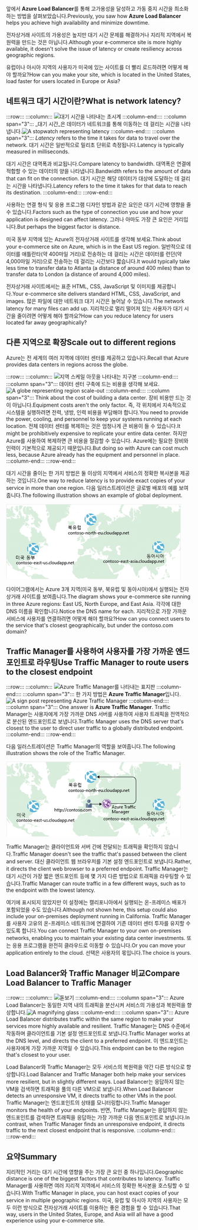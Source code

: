 <span data-ttu-id="4b4de-101">앞에서 **Azure Load Balancer**를 통해 고가용성을 달성하고 가동 중지 시간을 최소화하는 방법을 살펴보았습니다.</span><span class="sxs-lookup"><span data-stu-id="4b4de-101">Previously, you saw how **Azure Load Balancer** helps you achieve high availability and minimize downtime.</span></span>

<span data-ttu-id="4b4de-102">전자상거래 사이트의 가용성은 높지만 대기 시간 문제를 해결하거나 지리적 지역에서 복원력을 만드는 것은 아닙니다.</span><span class="sxs-lookup"><span data-stu-id="4b4de-102">Although your e-commerce site is more highly available, it doesn't solve the issue of latency or create resiliency across geographic regions.</span></span>

<span data-ttu-id="4b4de-103">유럽이나 아시아 지역의 사용자가 미국에 있는 사이트를 더 빨리 로드하려면 어떻게 해야 할까요?</span><span class="sxs-lookup"><span data-stu-id="4b4de-103">How can you make your site, which is located in the United States, load faster for users located in Europe or Asia?</span></span>

## <a name="what-is-network-latency"></a><span data-ttu-id="4b4de-104">네트워크 대기 시간이란?</span><span class="sxs-lookup"><span data-stu-id="4b4de-104">What is network latency?</span></span>

:::row:::
  :::column:::
    <span data-ttu-id="4b4de-105">![대기 시간을 나타내는 초시계](../media/4-latency.png) :::column-end:::: :::column span="3"::: _대기 시간_은 데이터가 네트워크를 통해 이동하는 데 걸리는 시간을 나타냅니다.</span><span class="sxs-lookup"><span data-stu-id="4b4de-105">![A stopwatch representing latency](../media/4-latency.png) :::column-end:::: :::column span="3"::: _Latency_ refers to the time it takes for data to travel over the network.</span></span> <span data-ttu-id="4b4de-106">대기 시간은 일반적으로 밀리초 단위로 측정됩니다.</span><span class="sxs-lookup"><span data-stu-id="4b4de-106">Latency is typically measured in milliseconds.</span></span>

<span data-ttu-id="4b4de-107">대기 시간은 대역폭과 비교됩니다.</span><span class="sxs-lookup"><span data-stu-id="4b4de-107">Compare latency to bandwidth.</span></span> <span data-ttu-id="4b4de-108">대역폭은 연결에 적합할 수 있는 데이터의 양을 나타냅니다.</span><span class="sxs-lookup"><span data-stu-id="4b4de-108">Bandwidth refers to the amount of data that can fit on the connection.</span></span> <span data-ttu-id="4b4de-109">대기 시간은 해당 데이터가 대상에 도달하는 데 걸리는 시간을 나타냅니다.</span><span class="sxs-lookup"><span data-stu-id="4b4de-109">Latency refers to the time it takes for that data to reach its destination.</span></span>
  :::column-end:::
:::row-end:::

<span data-ttu-id="4b4de-110">사용하는 연결 형식 및 응용 프로그램 디자인 방법과 같은 요인은 대기 시간에 영향을 줄 수 있습니다.</span><span class="sxs-lookup"><span data-stu-id="4b4de-110">Factors such as the type of connection you use and how your application is designed can affect latency.</span></span> <span data-ttu-id="4b4de-111">그러나 아마도 가장 큰 요인은 거리입니다.</span><span class="sxs-lookup"><span data-stu-id="4b4de-111">But perhaps the biggest factor is distance.</span></span>

<span data-ttu-id="4b4de-112">미국 동부 지역에 있는 Azure의 전자상거래 사이트를 생각해 보세요.</span><span class="sxs-lookup"><span data-stu-id="4b4de-112">Think about your e-commerce site on Azure, which is in the East US region.</span></span> <span data-ttu-id="4b4de-113">일반적으로 데이터를 애틀란타(약 400마일 거리)로 전송하는 데 걸리는 시간은 데이터를 런던(약 4,000마일 거리)으로 전송하는 데 걸리는 시간보다 짧습니다.</span><span class="sxs-lookup"><span data-stu-id="4b4de-113">It would typically take less time to transfer data to Atlanta (a distance of around 400 miles) than to transfer data to London (a distance of around 4,000 miles).</span></span>

<span data-ttu-id="4b4de-114">전자상거래 사이트에서는 표준 HTML, CSS, JavaScript 및 이미지를 제공합니다.</span><span class="sxs-lookup"><span data-stu-id="4b4de-114">Your e-commerce site delivers standard HTML, CSS, JavaScript, and images.</span></span> <span data-ttu-id="4b4de-115">많은 파일에 대한 네트워크 대기 시간은 늘어날 수 있습니다.</span><span class="sxs-lookup"><span data-stu-id="4b4de-115">The network latency for many files can add up.</span></span> <span data-ttu-id="4b4de-116">지리적으로 멀리 떨어져 있는 사용자가 대기 시간을 줄이려면 어떻게 해야 할까요?</span><span class="sxs-lookup"><span data-stu-id="4b4de-116">How can you reduce latency for users located far away geographically?</span></span>

## <a name="scale-out-to-different-regions"></a><span data-ttu-id="4b4de-117">다른 지역으로 확장</span><span class="sxs-lookup"><span data-stu-id="4b4de-117">Scale out to different regions</span></span>

<span data-ttu-id="4b4de-118">Azure는 전 세계의 여러 지역에 데이터 센터를 제공하고 있습니다.</span><span class="sxs-lookup"><span data-stu-id="4b4de-118">Recall that Azure provides data centers in regions across the globe.</span></span>

:::row:::
  :::column:::
    <span data-ttu-id="4b4de-119">![지역 스케일 아웃을 나타내는 지구본](../media/4-scale-out-regions.png) :::column-end:::: :::column span="3"::: 데이터 센터 구축에 드는 비용을 생각해 보세요.</span><span class="sxs-lookup"><span data-stu-id="4b4de-119">![A globe representing region scale-out](../media/4-scale-out-regions.png) :::column-end:::: :::column span="3"::: Think about the cost of building a data center.</span></span> <span data-ttu-id="4b4de-120">장비 비용만 드는 것이 아닙니다.</span><span class="sxs-lookup"><span data-stu-id="4b4de-120">Equipment costs aren't the only factor.</span></span> <span data-ttu-id="4b4de-121">즉, 각 위치에서 지속적으로 시스템을 실행하려면 전력, 냉방, 인력 비용을 부담해야 합니다.</span><span class="sxs-lookup"><span data-stu-id="4b4de-121">You need to provide the power, cooling, and personnel to keep your systems running at each location.</span></span> <span data-ttu-id="4b4de-122">전체 데이터 센터를 복제하는 것은 엄청나게 큰 비용이 들 수 있습니다.</span><span class="sxs-lookup"><span data-stu-id="4b4de-122">It might be prohibitively expensive to replicate your entire data center.</span></span> <span data-ttu-id="4b4de-123">하지만 Azure를 사용하여 복제하면 큰 비용을 절감할 수 있습니다. Azure에는 필요한 장비와 인력이 기본적으로 제공되기 때문입니다.</span><span class="sxs-lookup"><span data-stu-id="4b4de-123">But doing so with Azure can cost much less, because Azure already has the equipment and personnel in place.</span></span>
  :::column-end:::
:::row-end:::

<span data-ttu-id="4b4de-124">대기 시간을 줄이는 한 가지 방법은 둘 이상의 지역에서 서비스의 정확한 복사본을 제공하는 것입니다.</span><span class="sxs-lookup"><span data-stu-id="4b4de-124">One way to reduce latency is to provide exact copies of your service in more than one region.</span></span> <span data-ttu-id="4b4de-125">다음 일러스트레이션은 글로벌 배포의 예를 보여줍니다.</span><span class="sxs-lookup"><span data-stu-id="4b4de-125">The following illustration shows an example of global deployment.</span></span>

![세 개의 Azure 데이터 센터가 강조 표시된 세계 지도를 보여주는 일러스트레이션.](../media/4-global-deployment.png)

<span data-ttu-id="4b4de-128">다이어그램에서는 Azure 3개 지역(미국 동부, 북유럽 및 동아시아)에서 실행되는 전자상거래 사이트를 보여줍니다.</span><span class="sxs-lookup"><span data-stu-id="4b4de-128">The diagram shows your e-commerce site running in three Azure regions: East US, North Europe, and East Asia.</span></span> <span data-ttu-id="4b4de-129">각각에 대한 DNS 이름을 확인합니다.</span><span class="sxs-lookup"><span data-stu-id="4b4de-129">Notice the DNS name for each.</span></span> <span data-ttu-id="4b4de-130">지리적으로 가장 가까운 서비스에 사용자를 연결하려면 어떻게 해야 할까요?</span><span class="sxs-lookup"><span data-stu-id="4b4de-130">How can you connect users to the service that's closest geographically, but under the contoso.com domain?</span></span>

## <a name="use-traffic-manager-to-route-users-to-the-closest-endpoint"></a><span data-ttu-id="4b4de-131">Traffic Manager를 사용하여 사용자를 가장 가까운 엔드포인트로 라우팅</span><span class="sxs-lookup"><span data-stu-id="4b4de-131">Use Traffic Manager to route users to the closest endpoint</span></span>

:::row:::
  :::column:::
    <span data-ttu-id="4b4de-132">![Azure Traffic Manager를 나타내는 표지판](../media/4-sign-post.png) :::column-end:::: :::column span="3"::: 한 가지 방법은 **Azure Traffic Manager**입니다.</span><span class="sxs-lookup"><span data-stu-id="4b4de-132">![A sign post representing Azure Traffic Manager](../media/4-sign-post.png) :::column-end:::: :::column span="3"::: One answer is **Azure Traffic Manager**.</span></span> <span data-ttu-id="4b4de-133">Traffic Manager는 사용자에게 가장 가까운 DNS 서버를 사용하여 사용자 트래픽을 전역적으로 분산된 엔드포인트로 보냅니다.</span><span class="sxs-lookup"><span data-stu-id="4b4de-133">Traffic Manager uses the DNS server that's closest to the user to direct user traffic to a globally distributed endpoint.</span></span>
  :::column-end:::
:::row-end:::

<span data-ttu-id="4b4de-134">다음 일러스트레이션은 Traffic Manager의 역할을 보여줍니다.</span><span class="sxs-lookup"><span data-stu-id="4b4de-134">The following illustration shows the role of the Traffic Manager.</span></span>

![<span data-ttu-id="4b4de-135">사용자 요청을 가장 가까운 데이터 센터로 라우팅하는 Azure Traffic Manager를 보여주는 일러스트레이션.</span><span class="sxs-lookup"><span data-stu-id="4b4de-135">An illustration showing Azure Traffic Manager routing a user request to the nearest data center.</span></span> ](../media/4-traffic-manager.png)

<span data-ttu-id="4b4de-136">Traffic Manager는 클라이언트와 서버 간에 전달되는 트래픽을 확인하지 않습니다.</span><span class="sxs-lookup"><span data-stu-id="4b4de-136">Traffic Manager doesn't see the traffic that's passed between the client and server.</span></span> <span data-ttu-id="4b4de-137">대신 클라이언트 웹 브라우저를 기본 설정 엔드포인트로 보냅니다.</span><span class="sxs-lookup"><span data-stu-id="4b4de-137">Rather, it directs the client web browser to a preferred endpoint.</span></span> <span data-ttu-id="4b4de-138">Traffic Manager는 대기 시간이 가장 짧은 엔드포인트 등에 몇 가지 다른 방법으로 트래픽을 라우팅할 수 있습니다.</span><span class="sxs-lookup"><span data-stu-id="4b4de-138">Traffic Manager can route traffic in a few different ways, such as to the endpoint with the lowest latency.</span></span>

<span data-ttu-id="4b4de-139">여기에 표시되지 않았지만 이 설정에는 캘리포니아에서 실행되는 온-프레미스 배포가 포함되었을 수도 있습니다.</span><span class="sxs-lookup"><span data-stu-id="4b4de-139">Although not shown here, this setup could also include your on-premises deployment running in California.</span></span> <span data-ttu-id="4b4de-140">Traffic Manager를 사용자 고유의 온-프레미스 네트워크에 연결하여 기존 데이터 센터 투자를 유지할 수 있도록 합니다.</span><span class="sxs-lookup"><span data-stu-id="4b4de-140">You can connect Traffic Manager to your own on-premises networks, enabling you to maintain your existing data center investments.</span></span> <span data-ttu-id="4b4de-141">또는 응용 프로그램을 완전히 클라우드로 이동할 수 있습니다.</span><span class="sxs-lookup"><span data-stu-id="4b4de-141">Or you can move your application entirely to the cloud.</span></span> <span data-ttu-id="4b4de-142">선택은 사용자의 몫입니다.</span><span class="sxs-lookup"><span data-stu-id="4b4de-142">The choice is yours.</span></span>

## <a name="compare-load-balancer-to-traffic-manager"></a><span data-ttu-id="4b4de-143">Load Balancer와 Traffic Manager 비교</span><span class="sxs-lookup"><span data-stu-id="4b4de-143">Compare Load Balancer to Traffic Manager</span></span>

:::row:::
  :::column:::
    <span data-ttu-id="4b4de-144">![돋보기](../media/4-magnifying-glass.png) :::column-end:::: :::column span="3"::: Azure Load Balancer는 동일한 지역 내의 트래픽을 분산시켜 서비스의 가용성과 복원력을 향상합니다.</span><span class="sxs-lookup"><span data-stu-id="4b4de-144">![A magnifying glass](../media/4-magnifying-glass.png) :::column-end:::: :::column span="3"::: Azure Load Balancer distributes traffic within the same region to make your services more highly available and resilient.</span></span> <span data-ttu-id="4b4de-145">Traffic Manager는 DNS 수준에서 작동하며 클라이언트를 기본 설정 엔드포인트로 보냅니다.</span><span class="sxs-lookup"><span data-stu-id="4b4de-145">Traffic Manager works at the DNS level, and directs the client to a preferred endpoint.</span></span> <span data-ttu-id="4b4de-146">이 엔드포인트는 사용자에게 가장 가까운 지역일 수 있습니다.</span><span class="sxs-lookup"><span data-stu-id="4b4de-146">This endpoint can be to the region that's closest to your user.</span></span>

<span data-ttu-id="4b4de-147">Load Balancer와 Traffic Manager는 모두 서비스의 복원력을 약간 다른 방식으로 향상합니다.</span><span class="sxs-lookup"><span data-stu-id="4b4de-147">Load Balancer and Traffic Manager both help make your services more resilient, but in slightly different ways.</span></span> <span data-ttu-id="4b4de-148">Load Balancer는 응답하지 않는 VM을 검색하면 트래픽을 풀의 다른 VM으로 보냅니다.</span><span class="sxs-lookup"><span data-stu-id="4b4de-148">When Load Balancer detects an unresponsive VM, it directs traffic to other VMs in the pool.</span></span> <span data-ttu-id="4b4de-149">Traffic Manager는 엔드포인트의 상태를 모니터링합니다.</span><span class="sxs-lookup"><span data-stu-id="4b4de-149">Traffic Manager monitors the health of your endpoints.</span></span> <span data-ttu-id="4b4de-150">반면, Traffic Manager는 응답하지 않는 엔드포인트를 검색하면 트래픽을 응답하는 가장 가까운 다음 엔드포인트로 보냅니다.</span><span class="sxs-lookup"><span data-stu-id="4b4de-150">In contrast, when Traffic Manager finds an unresponsive endpoint, it directs traffic to the next closest endpoint that is responsive.</span></span>
  :::column-end:::
:::row-end:::

## <a name="summary"></a><span data-ttu-id="4b4de-151">요약</span><span class="sxs-lookup"><span data-stu-id="4b4de-151">Summary</span></span>

<span data-ttu-id="4b4de-152">지리적인 거리는 대기 시간에 영향을 주는 가장 큰 요인 중 하나입니다.</span><span class="sxs-lookup"><span data-stu-id="4b4de-152">Geographic distance is one of the biggest factors that contributes to latency.</span></span> <span data-ttu-id="4b4de-153">Traffic Manager를 사용하면 여러 지리적 지역에서 서비스의 정확한 복사본을 호스팅할 수 있습니다.</span><span class="sxs-lookup"><span data-stu-id="4b4de-153">With Traffic Manager in place, you can host exact copies of your service in multiple geographic regions.</span></span> <span data-ttu-id="4b4de-154">미국, 유럽 및 아시아 지역의 사용자는 모두 이런 방식으로 전자상거래 사이트를 이용하는 좋은 경험을 할 수 있습니다.</span><span class="sxs-lookup"><span data-stu-id="4b4de-154">That way, users in the United States, Europe, and Asia will all have a good experience using your e-commerce site.</span></span>
